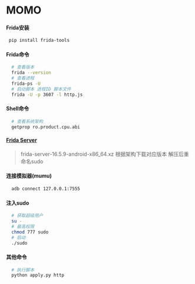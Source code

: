 MOMO
=================

#### Frida安装

```bash
 pip install frida-tools
```

#### Frida命令

```bash
  # 查看版本
  frida --version
  # 查看进程
  frida-ps -U
  # 启动脚本 进程ID 脚本文件
  frida -U -p 3607 -l http.js
```

#### Shell命令

```bash
  # 查看系统架构
  getprop ro.product.cpu.abi
```

#### [Frida Server](https://github.com/frida/frida/releases)

> frida-server-16.5.9-android-x86_64.xz
  根据架构下载对应版本 解压后重命名sudo

#### 连接模拟器(mumu)
```bash
  adb connect 127.0.0.1:7555
```

#### 注入sudo

```bash
  # 获取超级用户
  su -
  # 最高权限
  chmod 777 sudo
  # 启动
  ./sudo
```
#### 其他命令

```bash
  # 执行脚本
  python apply.py http
```
